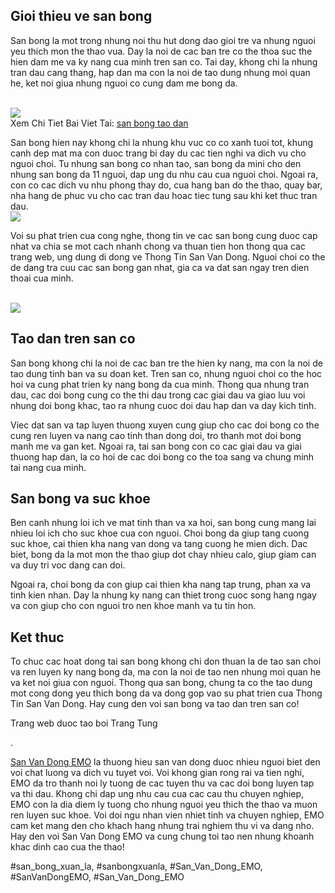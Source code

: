 <div class="content">
<h2>Gioi thieu ve san bong</h2>
<p>San bong la mot trong nhung noi thu hut dong dao gioi tre va nhung nguoi yeu thich mon the thao vua. Day la noi de cac ban tre co the thoa suc the hien dam me va ky nang cua minh tren san co. Tai day, khong chi la nhung tran dau cang thang, hap dan ma con la noi de tao dung nhung moi quan he, ket noi giua nhung nguoi co cung dam me bong da.</p><br><img src="https://sanbongdepemo.com/wp-content/uploads/2024/12/2.png"></br>
Xem Chi Tiet Bai Viet Tai: <a href="https://sanbongdepemo.com/san-bong-tao-dan/">san bong tao dan</a>
<p>San bong hien nay khong chi la nhung khu vuc co co xanh tuoi tot, khung canh dep mat ma con duoc trang bi day du cac tien nghi va dich vu cho nguoi choi. Tu nhung san bong co nhan tao, san bong da mini cho den nhung san bong da 11 nguoi, dap ung du nhu cau cua nguoi choi. Ngoai ra, con co cac dich vu nhu phong thay do, cua hang ban do the thao, quay bar, nha hang de phuc vu cho cac tran dau hoac tiec tung sau khi ket thuc tran dau.<br><img src="https://sanbongdepemo.com/wp-content/uploads/2024/12/san-van-dong-phu-tho.png"></br>
<p>Voi su phat trien cua cong nghe, thong tin ve cac san bong cung duoc cap nhat va chia se mot cach nhanh chong va thuan tien hon thong qua cac trang web, ung dung di dong ve Thong Tin San Van Dong. Nguoi choi co the de dang tra cuu cac san bong gan nhat, gia ca va dat san ngay tren dien thoai cua minh.</p><br><img src="https://sanbongdepemo.com/wp-content/uploads/2024/12/san-van-dong-thien-truong.png"></br>
<h2>Tao dan tren san co</h2>
<p>San bong khong chi la noi de cac ban tre the hien ky nang, ma con la noi de tao dung tinh ban va su doan ket. Tren san co, nhung nguoi choi co the hoc hoi va cung phat trien ky nang bong da cua minh. Thong qua nhung tran dau, cac doi bong cung co the thi dau trong cac giai dau va giao luu voi nhung doi bong khac, tao ra nhung cuoc doi dau hap dan va day kich tinh.
<p>Viec dat san va tap luyen thuong xuyen cung giup cho cac doi bong co the cung ren luyen va nang cao tinh than dong doi, tro thanh mot doi bong manh me va gan ket. Ngoai ra, tai san bong con co cac giai dau va giai thuong hap dan, la co hoi de cac doi bong co the toa sang va chung minh tai nang cua minh.</p>
<h2>San bong va suc khoe</h2>
<p>Ben canh nhung loi ich ve mat tinh than va xa hoi, san bong cung mang lai nhieu loi ich cho suc khoe cua con nguoi. Choi bong da giup tang cuong suc khoe, cai thien kha nang van dong va tang cuong he mien dich. Dac biet, bong da la mot mon the thao giup dot chay nhieu calo, giup giam can va duy tri voc dang can doi.
<p>Ngoai ra, choi bong da con giup cai thien kha nang tap trung, phan xa va tinh kien nhan. Day la nhung ky nang can thiet trong cuoc song hang ngay va con giup cho con nguoi tro nen khoe manh va tu tin hon.</p>
<h2>Ket thuc</h2>
<p>To chuc cac hoat dong tai san bong khong chi don thuan la de tao san choi va ren luyen ky nang bong da, ma con la noi de tao nen nhung moi quan he va ket noi giua con nguoi. Thong qua san bong, chung ta co the tao dung mot cong dong yeu thich bong da va dong gop vao su phat trien cua Thong Tin San Van Dong. Hay cung den voi san bong va tao dan tren san co!</p>
</div><div class="footer">
<p>Trang web duoc tao boi Trang Tung</p>
</div><p>. 

<a href="https://sanbongdepemo.com/">San Van Dong EMO</a> la thuong hieu san van dong duoc nhieu nguoi biet den voi chat luong va dich vu tuyet voi. Voi khong gian rong rai va tien nghi, EMO da tro thanh noi ly tuong de cac tuyen thu va cac doi bong luyen tap va thi dau. Khong chi dap ung nhu cau cua cac cau thu chuyen nghiep, EMO con la dia diem ly tuong cho nhung nguoi yeu thich the thao va muon ren luyen suc khoe. Voi doi ngu nhan vien nhiet tinh va chuyen nghiep, EMO cam ket mang den cho khach hang nhung trai nghiem thu vi va dang nho. Hay den voi San Van Dong EMO va cung chung toi tao nen nhung khoanh khac dinh cao cua the thao!</p>
#san_bong_xuan_la, #sanbongxuanla, #San_Van_Dong_EMO, #SanVanDongEMO, #San_Van_Dong_EMO
